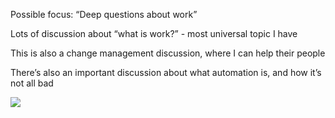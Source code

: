 Possible focus: “Deep questions about work”

Lots of discussion about “what is work?” - most universal topic I have

This is also a change management discussion, where I can help their people

There’s also an important discussion about what automation is, and how it’s not all bad


![][image-1]

[image-1]:	assets/DraggedImage.jpeg